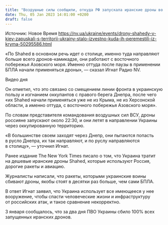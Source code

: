 ```yaml
---
title: "Воздушные силы сообщили, откуда РФ запускала иранские дроны во время последних атак"
date: Thu, 05 Jan 2023 14:01:00 +0200
draft: false
---
```

Источник: Новое Время https://nv.ua/ukraine/events/drony-shahedy-v-kiev-zapuskali-s-territorii-ukrainy-stalo-izvestno-kuda-ih-peremestili-iz-kryma-50295586.html


«По Shahed в основном речь идет о столице, именно туда направляют больше всего дронов-камикадзе, они работают с восточного побережья Азовского моря. Именно оттуда после паузы в применении БПЛА начали применяться дроны», — сказал Игнат Радио NV.

 Видео дня   

Он отметил, что это связано со смещением линии фронта в украинскую пользу и изгнанием оккупантов с правого берега Днепра, после чего «их Shahed начали применяться уже не из Крыма, не из Херсонской области, а именно оттуда, с восточного побережья Азовского моря».

По словам представителя командования воздушных сил ВСУ, дроны россияне запускают около 22:30, и они летят в направлении Украины через оккупированную территорию.

«В большинстве своем заходят через Днепр, они пытаются попасть в русло Днепра, их так направляют, и по руслу направляются в столицу», — уточнил Игнат.

Ранее издание The New York Times писало о том, что Украина тратит на дешевые иранские дроны Shahed, которые используют Россия, дорогие ракеты и авиацию.

Журналисты написали, что ракеты, которыми украинские воины сбивают дроны, якобы стоят в десятки раз больше, чем сами БПЛА.

В ответ Игнат заявил, что Украина использует все имеющееся у нее вооружение, чтобы спасти человеческие жизни и инфраструктуру от российских атак, и такое сравнение некорректно.

3 января сообщалось, что за два дня ПВО Украины сбило 100% всех запущенных иранских дронов.
